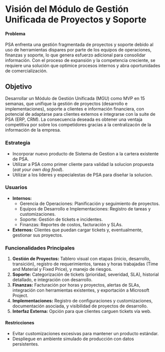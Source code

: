 # Visión del Módulo de Gestión Unificada de Proyectos y Soporte  

#### Problema  
PSA enfrenta una gestión fragmentada de proyectos y soporte debido al uso de herramientas dispares por parte de los equipos de operaciones, finanzas y soporte, lo que genera esfuerzo adicional para consolidar información. Con el proceso de expansión y la competencia creciente, se requiere una solución que optimice procesos internos y abra oportunidades de comercialización.

## Objetivo  
Desarrollar un Módulo de Gestión Unificada (MGU) como MVP en 15 semanas, que unifique la gestión de proyectos (desarrollo e implementaciones), soporte a clientes e información financiera, con potencial de adaptarse para clientes externos e integrarse con la suite de PSA (ERP, CRM). La consecuencia deseada es obtener una ventaja competitiva por sobre los competidores gracias a la centralizacón de la información de la empresa.

### Estrategia

- Incorporar nuevo producto de Sistema de Gestion a la cartera existente de PSA.
- Utilizar a PSA como primer cliente para validad la solucion propuesta (_eat your own dog food_).
- Utilizar a los lideres y especialestas de PSA para diseñar la solucion.

### Usuarios  
- **Internos:**  
  - Gerencia de Operaciones: Planificación y seguimiento de proyectos.  
  - Equipos de Desarrollo e Implementaciones: Registro de tareas y customizaciones.  
  - Soporte: Gestión de tickets e incidentes.  
  - Finanzas: Reportes de costos, facturación y SLAs.  
- **Externos:** Clientes que puedan cargar tickets y, eventualmente, gestionar sus proyectos.

### Funcionalidades Principales  
1. **Gestión de Proyectos:** Tablero visual con etapas (inicio, desarrollo, transición), registro de requerimientos, tareas y horas trabajadas (Time and Material y Fixed Price), y manejo de riesgos.
2. **Soporte:** Categorización de tickets (prioridad, severidad, SLA), historial detallado, e integración con desarrollo.
3. **Finanzas:** Facturación por horas y proyectos, alertas de SLAs, integración con herramientas existentes, y exportación a Microsoft Project.
4. **Implementaciones:** Registro de configuraciones y customizaciones, documentación asociada, y visibilidad de proyectos de desarrollo.
5. **Interfaz Externa:** Opción para que clientes carguen tickets vía web.

#### Restricciones  
- Evitar customizaciones excesivas para mantener un producto estándar.  
- Despliegue en ambiente simulado de producción con datos persistentes.
